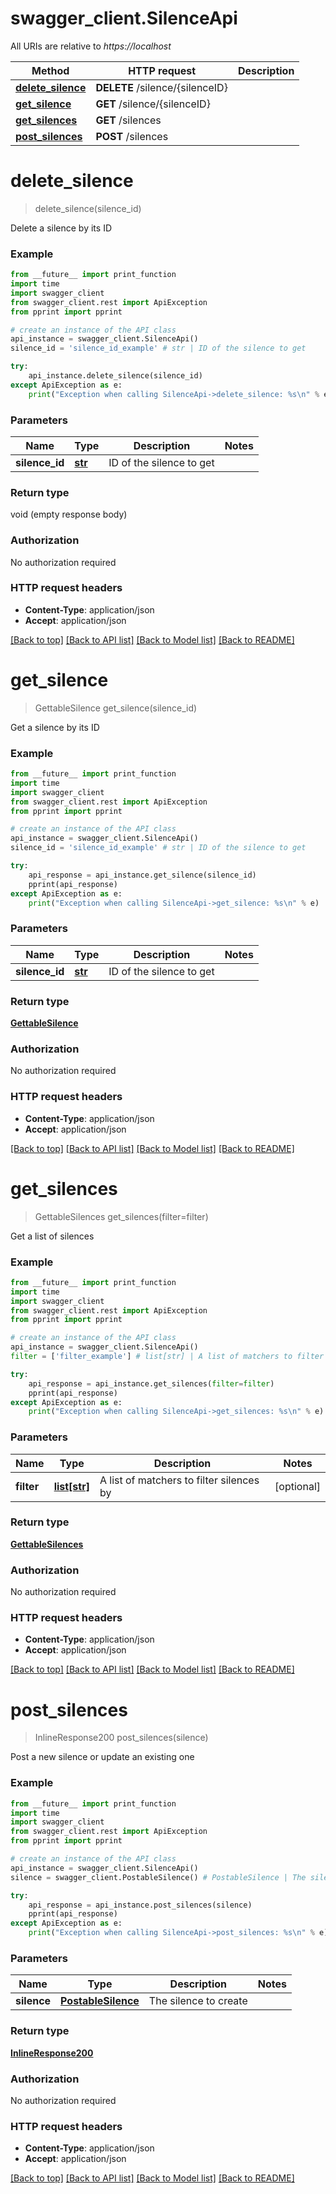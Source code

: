 # swagger_client.SilenceApi

All URIs are relative to *https://localhost*

Method | HTTP request | Description
------------- | ------------- | -------------
[**delete_silence**](SilenceApi.md#delete_silence) | **DELETE** /silence/{silenceID} | 
[**get_silence**](SilenceApi.md#get_silence) | **GET** /silence/{silenceID} | 
[**get_silences**](SilenceApi.md#get_silences) | **GET** /silences | 
[**post_silences**](SilenceApi.md#post_silences) | **POST** /silences | 


# **delete_silence**
> delete_silence(silence_id)



Delete a silence by its ID

### Example
```python
from __future__ import print_function
import time
import swagger_client
from swagger_client.rest import ApiException
from pprint import pprint

# create an instance of the API class
api_instance = swagger_client.SilenceApi()
silence_id = 'silence_id_example' # str | ID of the silence to get

try:
    api_instance.delete_silence(silence_id)
except ApiException as e:
    print("Exception when calling SilenceApi->delete_silence: %s\n" % e)
```

### Parameters

Name | Type | Description  | Notes
------------- | ------------- | ------------- | -------------
 **silence_id** | [**str**](.md)| ID of the silence to get | 

### Return type

void (empty response body)

### Authorization

No authorization required

### HTTP request headers

 - **Content-Type**: application/json
 - **Accept**: application/json

[[Back to top]](#) [[Back to API list]](../README.md#documentation-for-api-endpoints) [[Back to Model list]](../README.md#documentation-for-models) [[Back to README]](../README.md)

# **get_silence**
> GettableSilence get_silence(silence_id)



Get a silence by its ID

### Example
```python
from __future__ import print_function
import time
import swagger_client
from swagger_client.rest import ApiException
from pprint import pprint

# create an instance of the API class
api_instance = swagger_client.SilenceApi()
silence_id = 'silence_id_example' # str | ID of the silence to get

try:
    api_response = api_instance.get_silence(silence_id)
    pprint(api_response)
except ApiException as e:
    print("Exception when calling SilenceApi->get_silence: %s\n" % e)
```

### Parameters

Name | Type | Description  | Notes
------------- | ------------- | ------------- | -------------
 **silence_id** | [**str**](.md)| ID of the silence to get | 

### Return type

[**GettableSilence**](GettableSilence.md)

### Authorization

No authorization required

### HTTP request headers

 - **Content-Type**: application/json
 - **Accept**: application/json

[[Back to top]](#) [[Back to API list]](../README.md#documentation-for-api-endpoints) [[Back to Model list]](../README.md#documentation-for-models) [[Back to README]](../README.md)

# **get_silences**
> GettableSilences get_silences(filter=filter)



Get a list of silences

### Example
```python
from __future__ import print_function
import time
import swagger_client
from swagger_client.rest import ApiException
from pprint import pprint

# create an instance of the API class
api_instance = swagger_client.SilenceApi()
filter = ['filter_example'] # list[str] | A list of matchers to filter silences by (optional)

try:
    api_response = api_instance.get_silences(filter=filter)
    pprint(api_response)
except ApiException as e:
    print("Exception when calling SilenceApi->get_silences: %s\n" % e)
```

### Parameters

Name | Type | Description  | Notes
------------- | ------------- | ------------- | -------------
 **filter** | [**list[str]**](str.md)| A list of matchers to filter silences by | [optional] 

### Return type

[**GettableSilences**](GettableSilences.md)

### Authorization

No authorization required

### HTTP request headers

 - **Content-Type**: application/json
 - **Accept**: application/json

[[Back to top]](#) [[Back to API list]](../README.md#documentation-for-api-endpoints) [[Back to Model list]](../README.md#documentation-for-models) [[Back to README]](../README.md)

# **post_silences**
> InlineResponse200 post_silences(silence)



Post a new silence or update an existing one

### Example
```python
from __future__ import print_function
import time
import swagger_client
from swagger_client.rest import ApiException
from pprint import pprint

# create an instance of the API class
api_instance = swagger_client.SilenceApi()
silence = swagger_client.PostableSilence() # PostableSilence | The silence to create

try:
    api_response = api_instance.post_silences(silence)
    pprint(api_response)
except ApiException as e:
    print("Exception when calling SilenceApi->post_silences: %s\n" % e)
```

### Parameters

Name | Type | Description  | Notes
------------- | ------------- | ------------- | -------------
 **silence** | [**PostableSilence**](PostableSilence.md)| The silence to create | 

### Return type

[**InlineResponse200**](InlineResponse200.md)

### Authorization

No authorization required

### HTTP request headers

 - **Content-Type**: application/json
 - **Accept**: application/json

[[Back to top]](#) [[Back to API list]](../README.md#documentation-for-api-endpoints) [[Back to Model list]](../README.md#documentation-for-models) [[Back to README]](../README.md)

